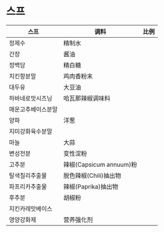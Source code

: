 # 스프

|스프|调料|比例|
|-|-|-|
|정제수|精制水||
|간장|酱油||
|정백당|精白糖||
|치킨항분말|鸡肉香粉末||
|대두유|大豆油||
|하바네로맛시즈닝|哈瓦那辣椒调味料||
|매운고추베이스분말|||
|양파|洋葱||
|지미강화육수분말|||
|마늘|大蒜||
|변성전분|变性淀粉||
|고추분|辣椒(Capsicum annuum)粉||
|탈색칠리추출물|脱色辣椒(Chili)抽出物||
|파프리카추출물|辣椒(Paprika)抽出物||
|후추분|胡椒粉||
|지킨카레맛베이스|||
|영양강화제|营养强化剂||

